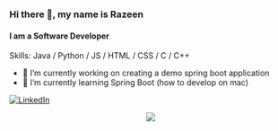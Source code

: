 ### Hi there 👋, my name is Razeen
#### I am a Software Developer

<!--- add banner (link) --->

Skills: Java / Python / JS / HTML / CSS / C / C++

- 🔭 I’m currently working on creating a demo spring boot application
- 🌱 I’m currently learning Spring Boot (how to develop on mac)


<!--- [<img src='https://cdn.jsdelivr.net/npm/simple-icons@3.0.1/icons/github.svg' alt='github' height='40'>](https://github.com/Razeen-Abdal-Rahman) --->
<a href="https://www.linkedin.com/in/razeen-abdal-rahman-86142ab9/" target="_blank"><img alt="LinkedIn" src="https://img.shields.io/badge/LinkedIn-@RazeenAbdalRahman-blue?style=flat&logo=linkedin"></a>

<!--- [![trophy](https://github-profile-trophy.vercel.app/?username=Razeen-Abdal-Rahman)](https://github.com/ryo-ma/github-profile-trophy&show_icons=true&theme=radical) --->

<!--- [![Top Langs](https://github-readme-stats.vercel.app/api/top-langs/?username=Razeen-Abdal-Rahman)](https://github.com/anuraghazra/github-readme-stats) --->

<!--- ![GitHub stats](https://github-readme-stats.vercel.app/api?username=Razeen-Abdal-Rahman&show_icons=true&count_private=true&show_icons=true&theme=radical)  

![GitHub streak stats](https://github-readme-streak-stats.herokuapp.com/?user=Razeen-Abdal-Rahman&show_icons=true&theme=radical)  --->

<p align="center">
  <img src="https://komarev.com/ghpvc/?username=Razeen-Abdal-Rahman&color=green&style=liquid" />
</p>

<!---
Razeen-Abdal-Rahman/Razeen-Abdal-Rahman is a ✨ special ✨ repository because its `README.md` (this file) appears on your GitHub profile.
You can click the Preview link to take a look at your changes
--->
